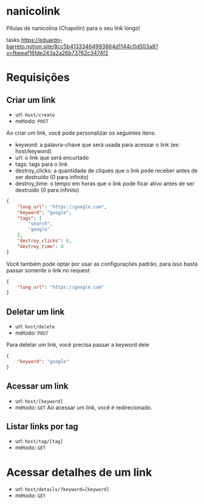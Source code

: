 # nanicolink
Pílulas de nanicolina (Chapolin) para o seu link longo!

tasks
https://eduardo-barreto.notion.site/8cc5b41333464993864d1144c0d503a8?v=fbeeaf16fde243a2a26b73762c3474f2

# Requisições

## Criar um link
- url: `host/create`
- método: `POST`

Ao criar um link, você pode personalizar os seguintes itens:
- keyword: a palavra-chave que será usada para acessar o link (ex: host/keyword)
- url: o link que será encurtado
- tags: tags para o link
- destroy_clicks: a quantidade de cliques que o link pode receber antes de ser destruído (0 para infinito)
- destroy_time: o tempo em horas que o link pode ficar ativo antes de ser destruído (0 para infinito)
```json
{
    "long_url": "https://google.com",
    "keyword": "google",
    "tags": [
        "search",
        "google"
    ],
    "destroy_clicks": 0,
    "destroy_time": 0
}
```

Você também pode optar por usar as configurações padrão, para isso basta passar somente o link no request
```json
{
    "long_url": "https://google.com"
}
```

## Deletar um link
- url: `host/delete`
- método: `POST`

Para deletar um link, você precisa passar a keyword dele
```json
{
    "keyword": "google"
}
```

## Acessar um link
- url: `host/[keyword]`
- método: `GET`
Ao acessar um link, você é redirecionado.

## Listar links por tag
- url: `host/tag/[tag]`
- método: `GET`

# Acessar detalhes de um link
- url: `host/details/?keyword=[keyword]`
- método: `GET`